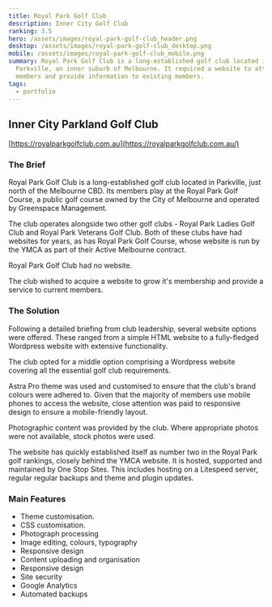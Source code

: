 ```yaml
---
title: Royal Park Golf Club
description: Inner City Golf Club
ranking: 3.5
hero: /assets/images/royal-park-golf-club_header.png
desktop: /assets/images/royal-park-golf-club_desktop.png
mobile: /assets/images/royal-park-golf-club_mobile.png
summary: Royal Park Golf Club is a long-established golf club located in
  Parkville, an inner suburb of Melbourne. It required a website to attract new
  members and provide information to existing members.
tags:
  - portfolio
---
```


## Inner City Parkland Golf Club

[https://royalparkgolfclub.com.au](https://royalparkgolfclub.com.au/)

### The Brief

Royal Park Golf Club is a long-established golf club located in Parkville, just north of the Melbourne CBD. Its members play at the Royal Park Golf Course, a public golf course owned by the City of Melbourne and operated by Greenspace Management.

The club operates alongside two other golf clubs - Royal Park Ladies Golf Club and Royal Park Veterans Golf Club. Both of these clubs have had websites for years, as has Royal Park Golf Course, whose website is run by the YMCA as part of their Active Melbourne contract.

Royal Park Golf Club had no website.

The club wished to acquire a website to grow it's membership and provide a service to current members.

### The Solution

Following a detailed briefing from club leadership, several website options were offered. These ranged from a simple HTML website to a fully-fledged Wordpress website with extensive functionality.

The club opted for a middle option comprising a Wordpress website covering all the essential golf club requirements. 

Astra Pro theme was used and customised to ensure that the club's brand colours were adhered to. Given that the majority of members use mobile phones to access the website, close attention was paid to responsive design to ensure a mobile-friendly layout.

Photographic content was provided by the club. Where appropriate photos were not available, stock photos were used.

The website has quickly established itself as number two in the Royal Park golf rankings, closely behind the YMCA website. It is hosted, supported and maintained by One Stop Sites. This includes hosting on a Litespeed server, regular regular backups and theme and plugin updates.

### Main Features

- Theme customisation.
- CSS customisation.
- Photograph processing
- Image editing, colours, typography
- Responsive design
- Content uploading and organisation
- Responsive design
- Site security
- Google Analytics
- Automated backups
